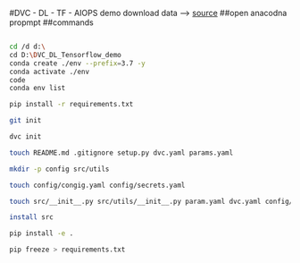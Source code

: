 #DVC - DL - TF - AIOPS demo
download data --> [source](https://drive.google.com/drive/folders/1BL-HD_nr_38JgfHKTlofxodBlKGeA_as?usp=sharing)
##open anacodna propmpt
##commands
``` bash

cd /d d:\
cd D:\DVC_DL_Tensorflow_demo
conda create ./env --prefix=3.7 -y
conda activate ./env
code
conda env list

pip install -r requirements.txt

git init

dvc init

touch README.md .gitignore setup.py dvc.yaml params.yaml

mkdir -p config src/utils 

touch config/congig.yaml config/secrets.yaml

touch src/__init__.py src/utils/__init__.py param.yaml dvc.yaml config/config.yaml src/stage_01_load_save.py src/utils/all_utils.py setup.py .gitignore

install src

pip install -e .

pip freeze > requirements.txt


```

